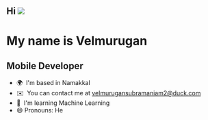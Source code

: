 ## Hi ![](https://user-images.githubusercontent.com/18350557/176309783-0785949b-9127-417c-8b55-ab5a4333674e.gif)

My name is Velmurugan
==============================================================================================================================================

Mobile Developer
----------------

* 🌍  I'm based in Namakkal
* ✉️  You can contact me at [velmurugansubramaniam2@duck.com](mailto:velmurugansubramaniam2@duck.com)
* 🧠  I'm learning Machine Learning
* 😄 Pronouns: He

<!--
**velmurugansubramaniam2/velmurugansubramaniam2** is a ✨ _special_ ✨ repository because its `README.md` (this file) appears on your GitHub profile.

Here are some ideas to get you started:

- 🔭 I’m currently working on ...
- 🌱 I’m currently learning ...
- 👯 I’m looking to collaborate on ...
- 🤔 I’m looking for help with ...
- 💬 Ask me about ...
- 📫 How to reach me: ...

- ⚡ Fun fact: ...
-->
